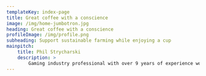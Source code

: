 ```yaml
---
templateKey: index-page
title: Great coffee with a conscience
image: /img/home-jumbotron.jpg
heading: Great coffee with a conscience
profileImage: /img/profile.png
subheading: Support sustainable farming while enjoying a cup
mainpitch:
    title: Phil Strycharski
    description: >
        Gaming industry professional with over 9 years of experience working for companies in hospitality, slot machines and sports betting.
---
```

